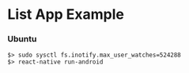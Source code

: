 List App Example
================


### Ubuntu 

```
$> sudo sysctl fs.inotify.max_user_watches=524288  
$> react-native run-android
```
